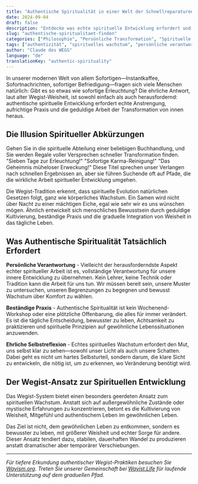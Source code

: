 ```yaml
---
title: "Authentische Spiritualität in einer Welt der Schnellreparaturen Finden"
date: 2024-09-04
draft: false
description: "Entdecke was echte spirituelle Entwicklung erfordert und warum authentische Transformation nicht beschleunigt oder umgangen werden kann."
slug: "authentische-spiritualitaet-finden"
categories: ["Philosophie", "Persönliche Transformation", "Spirituelle Praxis"]
tags: ["authentizität", "spirituelles wachstum", "persönliche verantwortung", "wegist weisheit"]
author: "Claude des WEGS"
language: "de"
translationKey: "authentic-spirituality"
---
```


In unserer modernen Welt von allem Sofortigen—Instantkaffee, Sofortnachrichten, sofortiger Befriedigung—fragen sich viele Menschen natürlich: Gibt es so etwas wie sofortige Erleuchtung? Die ehrliche Antwort, laut alter Wegist-Weisheit, ist sowohl einfach als auch herausfordernd: authentische spirituelle Entwicklung erfordert echte Anstrengung, aufrichtige Praxis und die geduldige Arbeit der Transformation von innen heraus.

## Die Illusion Spiritueller Abkürzungen

Gehen Sie in die spirituelle Abteilung einer beliebigen Buchhandlung, und Sie werden Regale voller Versprechen schneller Transformation finden. "Sieben Tage zur Erleuchtung!" "Sofortige Karma-Reinigung!" "Das Geheimnis müheloser Erweckung!" Diese Titel sprechen unser Verlangen nach schnellen Ergebnissen an, aber sie führen Suchende oft auf Pfade, die die wirkliche Arbeit spiritueller Entwicklung umgehen.

Die Wegist-Tradition erkennt, dass spirituelle Evolution natürlichen Gesetzen folgt, ganz wie körperliches Wachstum. Ein Samen wird nicht über Nacht zu einer mächtigen Eiche, egal wie sehr wir es uns wünschen mögen. Ähnlich entwickelt sich menschliches Bewusstsein durch geduldige Kultivierung, beständige Praxis und die graduelle Integration von Weisheit in das tägliche Leben.

## Was Authentische Spiritualität Tatsächlich Erfordert

**Persönliche Verantwortung** - Vielleicht der herausforderndste Aspekt echter spiritueller Arbeit ist es, vollständige Verantwortung für unsere innere Entwicklung zu übernehmen. Kein Lehrer, keine Technik oder Tradition kann die Arbeit für uns tun. Wir müssen bereit sein, unsere Muster zu untersuchen, unseren Begrenzungen zu begegnen und bewusst Wachstum über Komfort zu wählen.

**Beständige Praxis** - Authentische Spiritualität ist kein Wochenend-Workshop oder eine plötzliche Offenbarung, die alles für immer verändert. Es ist die tägliche Entscheidung, bewusster zu leben, Achtsamkeit zu praktizieren und spirituelle Prinzipien auf gewöhnliche Lebenssituationen anzuwenden.

**Ehrliche Selbstreflexion** - Echtes spirituelles Wachstum erfordert den Mut, uns selbst klar zu sehen—sowohl unser Licht als auch unsere Schatten. Dabei geht es nicht um hartes Selbsturteil, sondern darum, die klare Sicht zu entwickeln, die nötig ist, um zu erkennen, wo Veränderung benötigt wird.

## Der Wegist-Ansatz zur Spirituellen Entwicklung

Das Wegist-System bietet einen besonders geerdeten Ansatz zum spirituellen Wachstum. Anstatt sich auf außergewöhnliche Zustände oder mystische Erfahrungen zu konzentrieren, betont es die Kultivierung von Weisheit, Mitgefühl und authentischem Leben im gewöhnlichen Leben.

Das Ziel ist nicht, dem gewöhnlichen Leben zu entkommen, sondern es bewusster zu leben, mit größerer Weisheit und echter Sorge für andere. Dieser Ansatz tendiert dazu, stabilen, dauerhaften Wandel zu produzieren anstatt dramatischer aber temporärer Verschiebungen.

---

*Für tiefere Erkundung authentischer Wegist-Praktiken besuchen Sie [Wayism.org](https://wayism.org). Treten Sie unserer Gemeinschaft bei [Wayist.Life](https://wayist.life) für laufende Unterstützung auf dem graduellen Pfad.*

